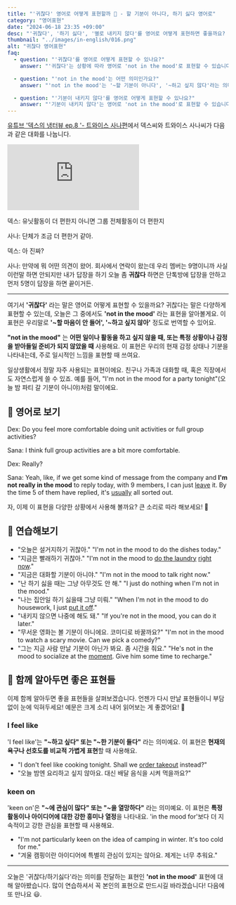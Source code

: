 ```yaml
---
title: "'귀찮다' 영어로 어떻게 표현할까 🤔 - 할 기분이 아니다, 하기 싫다 영어로"
category: "영어표현"
date: "2024-06-18 23:35 +09:00"
desc: "'귀찮다', '하기 싫다', '별로 내키지 않다'를 영어로 어떻게 표현하면 좋을까요? '오늘 좀 귀찮다 하면', '답장하기 귀찮을 때' 등을 영어로 표현하는 법을 배워봅시다. 다양한 예문을 통해서 연습하고 본인의 표현으로 만들어 보세요."
thumbnail: "../images/in-english/016.png"
alt: "귀찮다 영어표현"
faq:
  - question: "'귀찮다'를 영어로 어떻게 표현할 수 있나요?"
    answer: "'귀찮다'는 상황에 따라 영어로 'not in the mood'로 표현할 수 있습니다. 이 표현은 '~하고 싶지 않은 기분이다', '~할 마음이 없다'라는 의미로, 한국어의 '귀찮다'와 비슷한 뉘앙스를 전달할 수 있습니다. 단, 'not in the mood'가 항상 '귀찮다'와 정확히 일치하는 것은 아니며, 문맥에 따라 사용해야 합니다."

  - question: "'not in the mood'는 어떤 의미인가요?"
    answer: "'not in the mood'는 '~할 기분이 아니다', '~하고 싶지 않다'라는 의미입니다. 이 표현은 특정 행동이나 활동에 대한 일시적인 흥미 부족이나 의욕 저하를 나타낼 때 사용됩니다. 한국어의 '귀찮다'보다는 조금 더 넓은 의미로, 단순히 귀찮은 것뿐만 아니라 기분이 내키지 않는 다양한 상황을 표현할 수 있습니다."

  - question: "'기분이 내키지 않다'를 영어로 어떻게 표현할 수 있나요?"
    answer: "'기분이 내키지 않다'는 영어로 'not in the mood'로 표현할 수 있습니다. 예를 들어, '오늘은 영화 볼 기분이 내키지 않아'는 'I'm not in the mood for a movie today'로 말할 수 있습니다."
---
```


[유튜브 '덱스의 냉터뷰 ep.8 '- 트와이스 사나편](https://youtu.be/6-sCxviQdo8?t=1729)에서 덱스씨와 트와이스 사나씨가 다음과 같은 대화를 나눕니다.

<iframe class="youtube" src="https://www.youtube.com/embed/6-sCxviQdo8?si=GsR2CppzEDbV7c5X&amp;start=1729" title="YouTube video player" frameborder="0" allow="accelerometer; autoplay; clipboard-write; encrypted-media; gyroscope; picture-in-picture; web-share" referrerpolicy="strict-origin-when-cross-origin" allowfullscreen></iframe>

덱스: 유닛활동이 더 편한지 아니면 그룹 전체활동이 더 편한지

사나: 단체가 조금 더 편한거 같아.

덱스: 아 진짜?

사나: 만약에 뭐 어떤 의견이 왔어. 회사에서 연락이 왔는데 우리 멤버는 9명이니까 사실 이런말 하면 안되지만 내가 답장을 하기 오늘 좀 **귀찮다** 하면은 단톡방에 답장을 안하고 먼저 5명이 답장을 하면 끝이거든.

---

여기서 **'귀찮다'** 라는 말은 영어로 어떻게 표현할 수 있을까요? 귀찮다는 말은 다양하게 표현할 수 있는데, 오늘은 그 중에서도 **'not in the mood'** 라는 표현을 알아볼게요. 이 표현은 우리말로 **'~할 마음이 안 들어', '~하고 싶지 않아'** 정도로 번역할 수 있어요.

**"not in the mood"** 는 **어떤 일이나 활동을 하고 싶지 않을 때, 또는 특정 상황이나 감정을 받아들일 준비가 되지 않았을 때** 사용해요. 이 표현은 우리의 현재 감정 상태나 기분을 나타내는데, 주로 일시적인 느낌을 표현할 때 쓰여요.

일상생활에서 정말 자주 사용되는 표현이에요. 친구나 가족과 대화할 때, 혹은 직장에서도 자연스럽게 쓸 수 있죠. 예를 들어, "I'm not in the mood for a party tonight"(오늘 밤 파티 갈 기분이 아니야)처럼 말이에요.

## 📖 영어로 보기

Dex: Do you feel more comfortable doing unit activities or full group activities?

Sana: I think full group activities are a bit more comfortable.

Dex: Really?

Sana: Yeah, like, if we get some kind of message from the company and **I'm not really in the mood** to reply today, with 9 members, I can just [leave](/blog/in-english/402.leave/) it. By the time 5 of them have replied, it's <a href="/blog/in-english/017.usually/">usually</a> all sorted out.

자, 이제 이 표현을 다양한 상황에서 사용해 볼까요? 큰 소리로 따라 해보세요! 🎉

## 💬 연습해보기

<ul data-interactive-list>
  <li data-interactive-item>
    <span data-toggler>"오늘은 설거지하기 귀찮아."</span>
    <span data-answer>"I'm not in the mood to do the dishes today."</span>
  </li>
  <li data-interactive-item>
    <span data-toggler>"지금은 빨래하기 귀찮아."</span>
    <span data-answer>"I'm not in the mood to <a href="/blog/in-english/162.do-the-laundry/">do the laundry</a> <a href="/blog/in-english/525.right-now/">right now</a>."</span>
  </li>
  <li data-interactive-item>
    <span data-toggler>"지금은 대화할 기분이 아니야."</span>
    <span data-answer>"I'm not in the mood to talk right now."</span>
  </li>
  <li data-interactive-item>
    <span data-toggler>"난 하기 싫을 때는 그냥 아무것도 안 해."</span>
    <span data-answer>"I just do nothing when I'm not in the mood."</span>
  </li>
  <li data-interactive-item>
    <span data-toggler>"나는 집안일 하기 싫을때 그냥 미뤄."</span>
    <span data-answer>"When I'm not in the mood to do housework, I just <a href="/blog/in-english/180.put-off/">put it off</a>."</span>
  </li>
  <li data-interactive-item>
    <span data-toggler>"내키지 않으면 나중에 해도 돼."</span>
    <span data-answer>"If you're not in the mood, you can do it later."</span>
  </li>
  <li data-interactive-item>
    <span data-toggler>"무서운 영화는 볼 기분이 아니에요. 코미디로 바꿀까요?"</span>
    <span data-answer>"I'm not in the mood to watch a scary movie. Can we pick a comedy?"</span>
  </li>
  <li data-interactive-item>
    <span data-toggler>"그는 지금 사람 만날 기분이 아닌가 봐요. 좀 시간을 줘요."</span>
    <span data-answer>"He's not in the mood to socialize at the <a href="/blog/in-english/490.moment/">moment</a>. Give him some time to recharge."</span>
  </li>
</ul>

## 🤝 함께 알아두면 좋은 표현들

이제 함께 알아두면 좋을 표현들을 살펴보겠습니다. 언젠가 다시 만날 표현들이니 부담 없이 눈에 익혀두세요! 예문은 크게 소리 내어 읽어보는 게 좋겠어요! 🌟

### I feel like

'I feel like'는 **"~하고 싶다" 또는 "~한 기분이 들다"** 라는 의미예요. 이 표현은 **현재의 욕구나 선호도를 비교적 가볍게 표현**할 때 사용해요.

- "I don't feel like cooking tonight. Shall we [order takeout](/blog/in-english/066.order-takeout/) instead?"
- "오늘 밤엔 요리하고 싶지 않아요. 대신 배달 음식을 시켜 먹을까요?"

### keen on

'keen on'은 **"~에 관심이 많다" 또는 "~을 열망하다"** 라는 의미예요. 이 표현은 **특정 활동이나 아이디어에 대한 강한 흥미나 열정**을 나타내요. 'in the mood for'보다 더 지속적이고 강한 관심을 표현할 때 사용해요.

- "I'm not particularly keen on the idea of camping in winter. It's too cold for me."
- "겨울 캠핑이란 아이디어에 특별히 관심이 있지는 않아요. 제게는 너무 추워요."

---

오늘은 '귀찮다/하기싫다'라는 의미를 전달하는 표현인 **'not in the mood'** 표현에 대해 알아봤습니다. 많이 연습하셔서 꼭 본인의 표현으로 만드시길 바라겠습니다! 다음에 또 만나요 😃.
